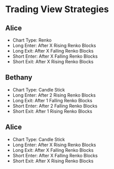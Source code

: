 # Trading View Strategies

## Alice

- Chart Type: Renko
- Long Enter: After X Rising Renko Blocks
- Long Exit: After X Falling Renko Blocks
- Short Enter: After X Falling Renko Blocks
- Short Exit: After X Rising Renko Blocks

## Bethany

- Chart Type: Candle Stick
- Long Enter: After 2 Rising Renko Blocks
- Long Exit: After 1 Falling Renko Blocks
- Short Enter: After 2 Falling Renko Blocks
- Short Exit: After 1 Rising Renko Blocks

## Alice

- Chart Type: Candle Stick
- Long Enter: After X Rising Renko Blocks
- Long Exit: After X Falling Renko Blocks
- Short Enter: After X Falling Renko Blocks
- Short Exit: After X Rising Renko Blocks
